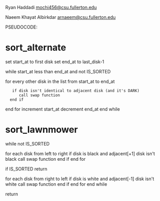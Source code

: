 Ryan Haddadi
mochi456@csu.fullerton.edu

Naeem Khayat Albirkdar
arnaeem@csu.fullerton.edu

PSEUDOCODE:
# sort_alternate

set start_at to first disk
set end_at to last_disk-1

while start_at less than end_at and not IS_SORTED
 
 for every other disk in the list from start_at to end_at
    
       if disk isn't identical to adjacent disk (and it's DARK)
          call swap function
      end if
      
  end for
  increment start_at
  decrement end_at
end while

# sort_lawnmower
while not IS_SORTED

  for each disk from left to right 
      if disk is black and adjacent[+1] disk isn't black
          call swap function
      end if
  end for
  
  if IS_SORTED
    return

  for each disk from right to left
      if disk is white and adjacent[-1] disk isn't white
          call swap function
      end if 
  end for
end while

return







